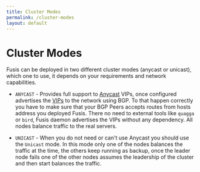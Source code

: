 ```yaml
---
title: Cluster Modes
permalink: /cluster-modes
layout: default
---
```


# Cluster Modes

Fusis can be deployed in two different cluster modes (anycast or unicast), which one to use, it depends on your requirements and network capabilities.

* `ANYCAST` - Provides full support to [Anycast](https://en.wikipedia.org/wiki/Anycast) VIPs, once configured advertises the [VIPs](https://en.wikipedia.org/wiki/Virtual_IP_address) to the network using BGP. To that happen correctly you have to make sure that your BGP Peers accepts routes from hosts address you deployed Fusis. There no need to external tools like `quagga` or `bird`, Fusis daemon advertises the VIPs without any dependency. All nodes balance​ traffic to the real servers.

* `UNICAST` - When you do not need or can't use Anycast you should use the `Unicast` mode. In this mode only one of the nodes balances the traffic at the time, the others keep running as backup, once the leader node fails one of the other nodes assumes the leadership of the cluster and then start balances the traffic.
